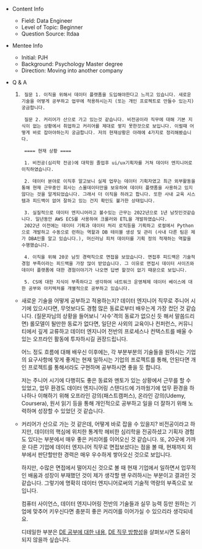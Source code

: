 - Content Info
    - Field: Data Engineer
    - Level of Topic: Beginner
    - Question Source: Itdaa

- Mentee Info
    - Initial: PJH
    - Background: Psychology Master degree
    - Direction: Moving into another company

- Q & A
    1. ```
        질문 1. 이직을 위해서 데이터 플랫폼을 도입해야한다고 느끼고 있습니다. 새로운 기술을 어떻게 공부하고 업무에 적용하시는지 (또는 개인 프로젝트로 만들수 있는지) 궁금합니다.

        질문 2. 커리어가 산으로 가고 있는것 같습니다. 비전공이라 직무에 대해 기본 지식이 없는 상황에서 취업하고 커리어를 제대로 쌓지 못한것으로 보입니다. 이럴때 어떻게 바로 잡아야하는지 궁금합니다. 저의 현재상황은 아래에 4가지로 정리해봤습니다.

        ==== 현재 상황 ====

        1. 비전공(심리학 전공)에 대학원 졸업후 ui/ux기획자를 거쳐 데이터 엔지니어로 이직하였습니다.

        2. 데이터 분야로 이직후 알고보니 실제 업무는 데이터 기획자였고 최근 외부활동을 통해 현재 근무중인 회사는 스몰데이터만을 보유하여 데이터 플랫폼을 사용하고 있지 않다는 것을 알게되었습니다. 그래서 더 이직을 하려고 합니다. 또한 사내 교육 시스템과 피드백이 없어 잘하고 있는 건지 확인도 불가한 상태입니다.

        3. 실질적으로 데이터 엔지니어라고 볼수있는 근무는 2022년으로 1년 남짓인것같습니다. 일년동안 AWS ECS를 사용하여 크롤러와 ETL을 개발하였습니다.
        2022년 이전에는 데이터 기획과 데이터 처리 로직등을 기획하고 로컬에서 Python으로 개발하고 수동으로 런하는 역할과 DB 테이블 생성 및 관리 (사내 다른 팀은 제가 DBA인줄 알고 있습니다.), 머신러닝 피처 데이터를 기획 정의 적재하는 역할을 수행했습니다.

        4. 이직을 위해 20곳 남짓 경력직으로 면접을 보았습니다. 면접후 피드백은 기술적 경험 부족이라는 피드백을 가장 많이 받았습니다. 그 이유로 면접시 데이터 사이즈와 데이터 플랫폼에 대한 경험이야기가 나오면 답변 할것이 없기 때문으로 보입니다.

        5. CS에 대한 지식이 부족하다고 생각하여 네트워크 운영체제 데이터 베이스에 대한 공부와 아키텍처를 개별적으로 공부하고 있습니다.
        ```
    - 새로운 기술을 어떻게 공부하고 적용하는지?
        데이터 엔지니어 직무로 주니어 시기에 있으시다면, 무엇보다도 경험 많은 동료로부터 배우는게 가장 컸던 것 같습니다. (질문자님의 상황을 들어보니 '사수'격의 동료가 없으신 듯 해서 말씀드리면) 롤모델이 될만한 동료가 없다면, 일단은 사외의 교육이나 컨퍼런스, 커뮤니티에서 깊게 교류하고 데이터 엔지니어 전반의 프로세스나 컨택스트를 배울 수 있는 오프라인 활동에 투자하시길 권장드립니다. 

        어느 정도 흐름에 대해 배우신 이후에는, 각 부분부분의 기술들을 원하시는 기업의 요구사항에 맞게 좋게는 현재 일하시는 기업의 프로젝트를 통해, 안된다면 개인 프로젝트를 통해서라도 구현하며 공부하시면 좋을 듯 합니다.

        저는 주니어 시기에 다행히도 좋은 동료와 멘토가 있는 상황에서 근무를 할 수 있었고, 업무 환경도 데이터 엔지니어링 스탠다드에 가까웠기에 업무 환경을 하나하나 이해하기 위해 오프라인 강의(패스트캠퍼스), 온라인 강의(Udemy, Coursera), 원서 읽기 등을 통해 개인적으로 공부하고 일을 더 잘하기 위해 노력하며 성장할 수 있었던 것 같습니다.

    - 커리어가 산으로 가는 것 같은데, 어떻게 바로 잡을 수 있을지?
        비전공이라고 하지만, 데이터의 핵심에 위치한 통계학 헤비한 심리학을 전공하셨고 기획자 경험도 있다는 부분에서 매우 좋은 커리어를 이어오신 것 같습니다. 또, 20곳에 가까운 다른 기업에 데이터 엔지니어 직무로 면접보셨다는 점을 볼 때, 현재까지 외부에서 판단할만한 경력은 매우 우수하게 쌓아오신 것으로 보입니다.

        하지만, 수많은 면접에서 떨어지신 것으로 볼 때 현재 기업에서 일하면서 업무적인 배움과 성장이 부재했던 것이 제가 생각할 땐 우려하시는 부분이고 결과인 것 같습니다. 그렇기에 명확히 데이터 엔지니어로써의 기술적 역량의 부족으로 보입니다.

        컴퓨터 사이언스, 데이터 엔지니어링 전반의 기술들과 실무 능력 등만 원하는 기업에 맞추어 키우신다면 충분히 좋은 커리어를 이어가실 수 있으리라 생각되네요.

        디테일한 부분은 [DE 공부에 대한 내용](https://kadensungbincho.tistory.com/52), [DE 직무 방향성](https://github.com/kadensungbincho/mentoring/blob/master/210423_%EB%8D%B0%EC%9D%B4%ED%84%B0%20%EC%97%94%EC%A7%80%EB%8B%88%EC%96%B4%EB%A7%81%20%EC%A7%81%EB%AC%B4%EB%A5%BC%20%ED%9D%AC%EB%A7%9D%ED%95%98%EB%8A%94%20%EB%8D%B0%20%EB%B0%A9%ED%96%A5%EC%9D%84%20%EC%9E%98%20%EB%AA%BB%20%EC%9E%A1%EA%B2%A0%EC%8A%B5%EB%8B%88%EB%8B%A4.md)을 살펴보시면 도움이 되지 않을까 싶습니다.

